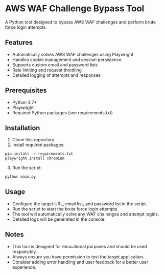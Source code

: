 # AWS WAF Challenge Bypass Tool

A Python tool designed to bypass AWS WAF challenges and perform brute force login attempts.

## Features

- Automatically solves AWS WAF challenges using Playwright
- Handles cookie management and session persistence
- Supports custom email and password lists
- Rate limiting and request throttling
- Detailed logging of attempts and responses

## Prerequisites

- Python 3.7+
- Playwright
- Required Python packages (see requirements.txt)

## Installation

1. Clone this repository
2. Install required packages:

```bash
pip install -r requirements.txt
playwright install chromium
```

3. Run the script:

```bash
python main.py
```

## Usage

- Configure the target URL, email list, and password list in the script.
- Run the script to start the brute force login attempts.
- The tool will automatically solve any WAF challenges and attempt logins.
- Detailed logs will be generated in the console.

## Notes

- This tool is designed for educational purposes and should be used responsibly.
- Always ensure you have permission to test the target application.
- Consider adding error handling and user feedback for a better user experience.
